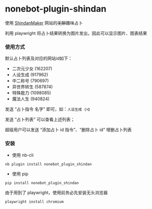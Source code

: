 # nonebot-plugin-shindan

使用 [ShindanMaker](https://shindanmaker.com) 网站的~~无聊~~趣味占卜

利用 playwright 将占卜结果转换为图片发出，因此可以显示图片、图表结果

### 使用方式

默认占卜列表及对应的网站id如下：

- 二次元少女 (162207)
- 人设生成 (917962)
- 中二称号 (790697)
- 异世界转生 (587874)
- 特殊能力 (1098085)
- 魔法人生 (940824)

发送 “占卜指令 名字” 即可，如：`人设生成 小Q`

发送 “占卜列表” 可以查看上述列表；

超级用户可以发送 “添加占卜 id 指令”、“删除占卜 id” 增删占卜列表

### 安装

- 使用 nb-cli

```
nb plugin install nonebot_plugin_shindan
```

- 使用 pip

```
pip install nonebot_plugin_shindan
```

由于用到了 playwright，使用前务必先安装无头浏览器

```
playwright install chromium
```

